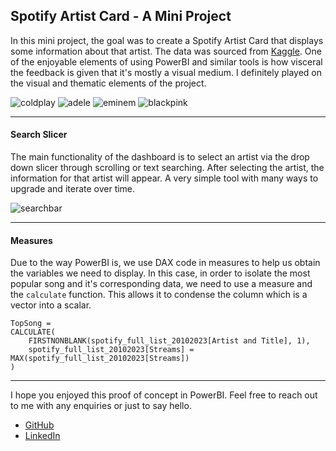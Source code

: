 ## Spotify Artist Card - A Mini Project

In this mini project, the goal was to create a Spotify Artist Card that displays some information about that artist.
The data was sourced from [Kaggle](https://www.kaggle.com/datasets/irynatokarchuk/top-streamed-spotify-songs-by-year-2010-2023). 
One of the enjoyable elements of using PowerBI and similar tools is how visceral the feedback is given that it's mostly a visual medium. I definitely played on the visual and thematic elements of the project.

![coldplay](https://github.com/user-attachments/assets/97a6d4fb-eba6-4f4f-908f-924c8f85dc9a)
![adele](https://github.com/user-attachments/assets/7af2d83a-822b-4073-a6b1-2551256e17a1)
![eminem](https://github.com/user-attachments/assets/e182e7e8-dce2-4936-8871-aa6398f2890a)
![blackpink](https://github.com/user-attachments/assets/6da2211f-7de7-414f-b54b-85d012446169)


---

#### Search Slicer

The main functionality of the dashboard is to select an artist via the drop down slicer through scrolling or text searching. After selecting the artist, the information for that artist will appear. A very simple tool with many ways to upgrade and iterate over time. 

![searchbar](https://github.com/user-attachments/assets/f3f44657-2d22-44c6-9ee2-fab125ca1c9b)



---

#### Measures

Due to the way PowerBI is, we use DAX code in measures to help us obtain the variables we need to display. In this case, in order to isolate the most popular song and it's corresponding data, we need to use a measure and the `calculate` function. This allows it to condense the column which is a vector into a scalar.

```DAX
TopSong = 
CALCULATE(
    FIRSTNONBLANK(spotify_full_list_20102023[Artist and Title], 1),
    spotify_full_list_20102023[Streams] = MAX(spotify_full_list_20102023[Streams])
)
```

---

I hope you enjoyed this proof of concept in PowerBI. Feel free to reach out to me with any enquiries or just to say hello.

- [GitHub](https://github.com/danstands)
- [LinkedIn](https://www.linkedin.com/in/dhn07/)
